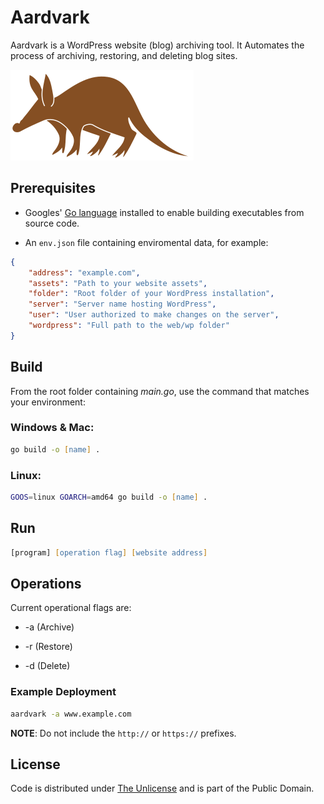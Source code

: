 # Aardvark

Aardvark is a WordPress website (blog) archiving tool. It Automates the process of archiving, restoring, and deleting blog sites.

![Aardvark](aardvark.svg)

## Prerequisites

- Googles' [Go language](https://go.dev) installed to enable building executables from source code.

- An `env.json` file containing enviromental data, for example:

``` json
{
    "address": "example.com",
    "assets": "Path to your website assets",
    "folder": "Root folder of your WordPress installation",
    "server": "Server name hosting WordPress",
    "user": "User authorized to make changes on the server",
    "wordpress": "Full path to the web/wp folder"
}
```

## Build

From the root folder containing *main.go*, use the command that matches your environment:

### Windows & Mac:

``` zsh
go build -o [name] .
```

### Linux:

``` zsh
GOOS=linux GOARCH=amd64 go build -o [name] .
```

## Run

``` zsh
[program] [operation flag] [website address]
```

## Operations

Current operational flags are:

- -a (Archive)

- -r (Restore)

- -d (Delete)

### Example Deployment

``` zsh
aardvark -a www.example.com
```

**NOTE**: Do not include the `http://` or `https://` prefixes.

## License

Code is distributed under [The Unlicense](https://github.com/farghul/aardvark/blob/main/LICENSE.md) and is part of the Public Domain.
